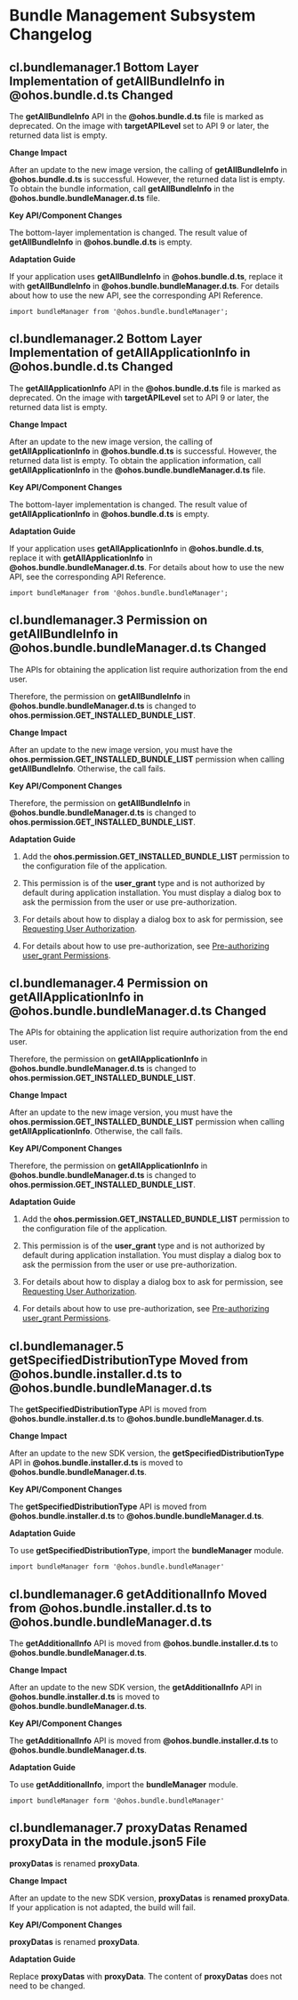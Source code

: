 # Bundle Management Subsystem Changelog


## cl.bundlemanager.1 Bottom Layer Implementation of getAllBundleInfo in \@ohos.bundle.d.ts Changed

The **getAllBundleInfo** API in the **\@ohos.bundle.d.ts** file is marked as deprecated. On the image with **targetAPILevel** set to API 9 or later, the returned data list is empty.

**Change Impact**

After an update to the new image version, the calling of **getAllBundleInfo** in **\@ohos.bundle.d.ts** is successful. However, the returned data list is empty. To obtain the bundle information, call **getAllBundleInfo** in the **\@ohos.bundle.bundleManager.d.ts** file.

**Key API/Component Changes**

The bottom-layer implementation is changed. The result value of **getAllBundleInfo** in **\@ohos.bundle.d.ts** is empty.

**Adaptation Guide**

If your application uses **getAllBundleInfo** in **\@ohos.bundle.d.ts**, replace it with **getAllBundleInfo** in **\@ohos.bundle.bundleManager.d.ts**. For details about how to use the new API, see the corresponding API Reference.
```ets
import bundleManager from '@ohos.bundle.bundleManager';
```


## cl.bundlemanager.2 Bottom Layer Implementation of getAllApplicationInfo in \@ohos.bundle.d.ts Changed

The **getAllApplicationInfo** API in the **\@ohos.bundle.d.ts** file is marked as deprecated. On the image with **targetAPILevel** set to API 9 or later, the returned data list is empty.

**Change Impact**

After an update to the new image version, the calling of **getAllApplicationInfo** in **\@ohos.bundle.d.ts** is successful. However, the returned data list is empty. To obtain the application information, call **getAllApplicationInfo** in the **\@ohos.bundle.bundleManager.d.ts** file.

**Key API/Component Changes**

The bottom-layer implementation is changed. The result value of **getAllApplicationInfo** in **\@ohos.bundle.d.ts** is empty.

**Adaptation Guide**

If your application uses **getAllApplicationInfo** in **\@ohos.bundle.d.ts**, replace it with **getAllApplicationInfo** in **\@ohos.bundle.bundleManager.d.ts**. For details about how to use the new API, see the corresponding API Reference.
```ets
import bundleManager from '@ohos.bundle.bundleManager';
```


## cl.bundlemanager.3 Permission on getAllBundleInfo in \@ohos.bundle.bundleManager.d.ts Changed

The APIs for obtaining the application list require authorization from the end user.

Therefore, the permission on **getAllBundleInfo** in **\@ohos.bundle.bundleManager.d.ts** is changed to **ohos.permission.GET_INSTALLED_BUNDLE_LIST**.

**Change Impact**

After an update to the new image version, you must have the **ohos.permission.GET_INSTALLED_BUNDLE_LIST** permission when calling **getAllBundleInfo**. Otherwise, the call fails.

**Key API/Component Changes**

Therefore, the permission on **getAllBundleInfo** in **\@ohos.bundle.bundleManager.d.ts** is changed to **ohos.permission.GET_INSTALLED_BUNDLE_LIST**.

**Adaptation Guide**

1. Add the **ohos.permission.GET_INSTALLED_BUNDLE_LIST** permission to the configuration file of the application.

2. This permission is of the **user_grant** type and is not authorized by default during application installation. You must display a dialog box to ask the permission from the user or use pre-authorization.

3. For details about how to display a dialog box to ask for permission, see [Requesting User Authorization](../../../application-dev/security/accesstoken-guidelines.md#requesting-user-authorization).

4. For details about how to use pre-authorization, see [Pre-authorizing user_grant Permissions](../../../application-dev/security/accesstoken-guidelines.md#pre-authorizing-user_grant-permissions).


## cl.bundlemanager.4 Permission on getAllApplicationInfo in \@ohos.bundle.bundleManager.d.ts Changed

The APIs for obtaining the application list require authorization from the end user.

Therefore, the permission on **getAllApplicationInfo** in **\@ohos.bundle.bundleManager.d.ts** is changed to **ohos.permission.GET_INSTALLED_BUNDLE_LIST**.

**Change Impact**

After an update to the new image version, you must have the **ohos.permission.GET_INSTALLED_BUNDLE_LIST** permission when calling **getAllApplicationInfo**. Otherwise, the call fails.

**Key API/Component Changes**

Therefore, the permission on **getAllApplicationInfo** in **\@ohos.bundle.bundleManager.d.ts** is changed to **ohos.permission.GET_INSTALLED_BUNDLE_LIST**.

**Adaptation Guide**

1. Add the **ohos.permission.GET_INSTALLED_BUNDLE_LIST** permission to the configuration file of the application.

2. This permission is of the **user_grant** type and is not authorized by default during application installation. You must display a dialog box to ask the permission from the user or use pre-authorization.

3. For details about how to display a dialog box to ask for permission, see [Requesting User Authorization](../../../application-dev/security/accesstoken-guidelines.md#requesting-user-authorization).

4. For details about how to use pre-authorization, see [Pre-authorizing user_grant Permissions](../../../application-dev/security/accesstoken-guidelines.md#pre-authorizing-user_grant-permissions).


## cl.bundlemanager.5 getSpecifiedDistributionType Moved from \@ohos.bundle.installer.d.ts to \@ohos.bundle.bundleManager.d.ts

The **getSpecifiedDistributionType** API is moved from **\@ohos.bundle.installer.d.ts** to **\@ohos.bundle.bundleManager.d.ts**.

**Change Impact**

After an update to the new SDK version, the **getSpecifiedDistributionType** API in **\@ohos.bundle.installer.d.ts** is moved to **\@ohos.bundle.bundleManager.d.ts**.

**Key API/Component Changes**

The **getSpecifiedDistributionType** API is moved from **\@ohos.bundle.installer.d.ts** to **\@ohos.bundle.bundleManager.d.ts**.

**Adaptation Guide**

To use **getSpecifiedDistributionType**, import the **bundleManager** module.
```ets
import bundleManager form '@ohos.bundle.bundleManager'
```


## cl.bundlemanager.6 getAdditionalInfo Moved from \@ohos.bundle.installer.d.ts to \@ohos.bundle.bundleManager.d.ts

The **getAdditionalInfo** API is moved from **\@ohos.bundle.installer.d.ts** to **\@ohos.bundle.bundleManager.d.ts**.

**Change Impact**

After an update to the new SDK version, the **getAdditionalInfo** API in **\@ohos.bundle.installer.d.ts** is moved to **\@ohos.bundle.bundleManager.d.ts**.

**Key API/Component Changes**

The **getAdditionalInfo** API is moved from **\@ohos.bundle.installer.d.ts** to **\@ohos.bundle.bundleManager.d.ts**.

**Adaptation Guide**

To use **getAdditionalInfo**, import the **bundleManager** module.
```ets
import bundleManager form '@ohos.bundle.bundleManager'
```


## cl.bundlemanager.7 proxyDatas Renamed proxyData in the module.json5 File

**proxyDatas** is renamed **proxyData**.

**Change Impact**

After an update to the new SDK version, **proxyDatas** is **renamed proxyData**. If your application is not adapted, the build will fail.

**Key API/Component Changes**

**proxyDatas** is renamed **proxyData**.

**Adaptation Guide**

Replace **proxyDatas** with **proxyData**. The content of **proxyDatas** does not need to be changed.
